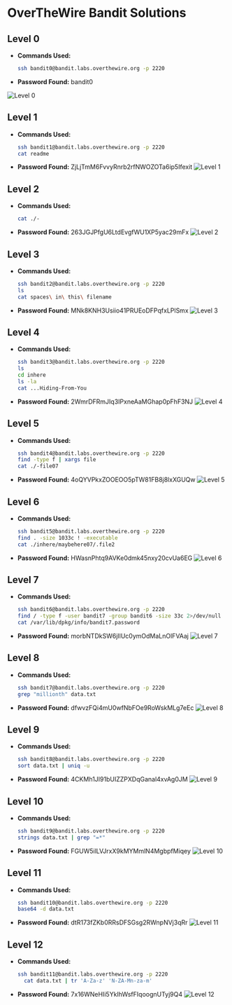 # OverTheWire Bandit Solutions
## Level 0
- **Commands Used:**
  ```bash
  ssh bandit0@bandit.labs.overthewire.org -p 2220
  ```
- **Password Found:** bandit0

![Level 0](https://github.com/user-attachments/assets/182a3a3f-0d8f-4cb1-b853-adbdec23af33)


## Level 1
- **Commands Used:**
  ```bash
  ssh bandit1@bandit.labs.overthewire.org -p 2220
  cat readme
  ```
- **Password Found:** ZjLjTmM6FvvyRnrb2rfNWOZOTa6ip5Ifexit
![Level 1](https://github.com/user-attachments/assets/2b6530ac-dc96-45c9-aefd-164a396a884e)


## Level 2
- **Commands Used:**
  ```bash
  cat ./-
  ```
- **Password Found:** 263JGJPfgU6LtdEvgfWU1XP5yac29mFx
![Level 2](https://github.com/user-attachments/assets/9412aab0-b270-4e3a-96cc-9483c8093632)


## Level 3
- **Commands Used:**
  ```bash
  ssh bandit2@bandit.labs.overthewire.org -p 2220
  ls
  cat spaces\ in\ this\ filename
  ```
- **Password Found:** MNk8KNH3Usiio41PRUEoDFPqfxLPlSmx
![Level 3](https://github.com/user-attachments/assets/94f10540-4ba6-4533-831c-0eff96f12f99)


## Level 4
- **Commands Used:**
  ```bash
  ssh bandit3@bandit.labs.overthewire.org -p 2220
  ls
  cd inhere
  ls -la
  cat ...Hiding-From-You
  ```
- **Password Found:** 2WmrDFRmJIq3IPxneAaMGhap0pFhF3NJ
![Level 4](https://github.com/user-attachments/assets/2bcd30fd-097f-44ba-8f2f-0343efc28980)


## Level 5
- **Commands Used:**
  ```bash
  ssh bandit4@bandit.labs.overthewire.org -p 2220 
  find -type f | xargs file
  cat ./-file07
  ```
- **Password Found:** 4oQYVPkxZOOEOO5pTW81FB8j8lxXGUQw 
![Level 5](https://github.com/user-attachments/assets/3f936fe5-d74e-48d0-b2da-ed25b310b368)


## Level 6
- **Commands Used:**
  ```bash
  ssh bandit5@bandit.labs.overthewire.org -p 2220
  find . -size 1033c ! -executable
  cat ./inhere/maybehere07/.file2
  ```
- **Password Found:** HWasnPhtq9AVKe0dmk45nxy20cvUa6EG
![Level 6](https://github.com/user-attachments/assets/57d8f9c5-bdf1-4574-91f9-45c9de81c5b7)


## Level 7
- **Commands Used:**
  ```bash
  ssh bandit6@bandit.labs.overthewire.org -p 2220
  find / -type f -user bandit7 -group bandit6 -size 33c 2>/dev/null
  cat /var/lib/dpkg/info/bandit7.password
  ```
- **Password Found:** morbNTDkSW6jIlUc0ymOdMaLnOlFVAaj
![Level 7](https://github.com/user-attachments/assets/f1969851-2a30-4940-93d6-8259bf28109f)


## Level 8
- **Commands Used:**
  ```bash
  ssh bandit7@bandit.labs.overthewire.org -p 2220
  grep "millionth" data.txt
  ```
- **Password Found:** dfwvzFQi4mU0wfNbFOe9RoWskMLg7eEc
![Level 8](https://github.com/user-attachments/assets/0888586a-ae0c-4ff6-8ca4-d3642dd120f7)


## Level 9
- **Commands Used:**
  ```bash
  ssh bandit8@bandit.labs.overthewire.org -p 2220
  sort data.txt | uniq -u
  ```
- **Password Found:** 4CKMh1JI91bUIZZPXDqGanal4xvAg0JM
![Level 9](https://github.com/user-attachments/assets/65d2281b-cf14-4cce-b95a-ca5d82134cb2)


## Level 10
- **Commands Used:**
  ```bash
  ssh bandit9@bandit.labs.overthewire.org -p 2220
  strings data.txt | grep "=*"
  ```
- **Password Found:** FGUW5ilLVJrxX9kMYMmlN4MgbpfMiqey
![Level 10](https://github.com/user-attachments/assets/f52140da-34fa-4460-a148-e32937009529)


## Level 11
- **Commands Used:**
  ```bash
  ssh bandit10@bandit.labs.overthewire.org -p 2220
  base64 -d data.txt
  ```
- **Password Found:** dtR173fZKb0RRsDFSGsg2RWnpNVj3qRr
![Level 11](https://github.com/user-attachments/assets/3e03f6cf-7ba1-4e0b-963a-5341880adb93)


## Level 12
- **Commands Used:**
  ```bash
  ssh bandit11@bandit.labs.overthewire.org -p 2220
	cat data.txt | tr 'A-Za-z' 'N-ZA-Mn-za-m'	

  ```
- **Password Found:** 7x16WNeHIi5YkIhWsfFIqoognUTyj9Q4
![Level 12](https://github.com/user-attachments/assets/b481e319-083f-4650-a5ef-476f88821fc6)

